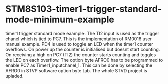 # STM8S103-timer1-trigger-standard-mode-minimum-example
timer1 trigger standard mode eaample. The TI2 input is used as the trigger chanel which is tied to PC7. This is the implementation of RM0016 user manual example. PD4 is used to toggle an LED when the timer1 counter overflows. On power up the counter is initialised but doesnt start counting. On receiving a high on PC7 (TI2) the counter starts counting and toggles the LED on each overflow. The option byte AFRO0 has to be programmed to enable PC7 as Timer1_inputchanel_1. This can be done by selecting the AFRO0 in STVP software option byte tab. The whole STVD project is upladed.
